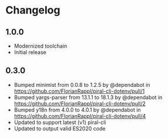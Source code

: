 # Changelog

## 1.0.0

- Modernized toolchain
- Initial release

## 0.3.0

- Bumped minimist from 0.0.8 to 1.2.5 by @dependabot in https://github.com/FlorianRappl/piral-cli-dotenv/pull/1
- Bumped yargs-parser from 13.1.1 to 18.1.3 by @dependabot in https://github.com/FlorianRappl/piral-cli-dotenv/pull/2
- Bumped y18n from 4.0.0 to 4.0.1 by @dependabot in https://github.com/FlorianRappl/piral-cli-dotenv/pull/4
- Updated to support latest (v1) piral-cli
- Updated to output valid ES2020 code

